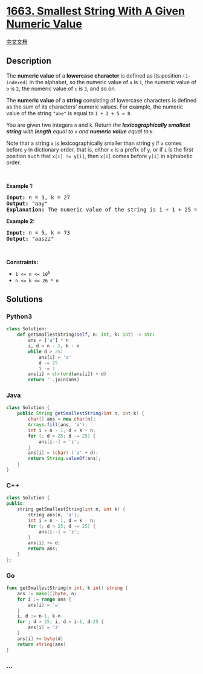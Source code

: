 # [1663. Smallest String With A Given Numeric Value](https://leetcode.com/problems/smallest-string-with-a-given-numeric-value)

[中文文档](/solution/1600-1699/1663.Smallest%20String%20With%20A%20Given%20Numeric%20Value/README.md)

## Description

<p>The <strong>numeric value</strong> of a <strong>lowercase character</strong> is defined as its position <code>(1-indexed)</code> in the alphabet, so the numeric value of <code>a</code> is <code>1</code>, the numeric value of <code>b</code> is <code>2</code>, the numeric value of <code>c</code> is <code>3</code>, and so on.</p>

<p>The <strong>numeric value</strong> of a <strong>string</strong> consisting of lowercase characters is defined as the sum of its characters&#39; numeric values. For example, the numeric value of the string <code>&quot;abe&quot;</code> is equal to <code>1 + 2 + 5 = 8</code>.</p>

<p>You are given two integers <code>n</code> and <code>k</code>. Return <em>the <strong>lexicographically smallest string</strong> with <strong>length</strong> equal to <code>n</code> and <strong>numeric value</strong> equal to <code>k</code>.</em></p>

<p>Note that a string <code>x</code> is lexicographically smaller than string <code>y</code> if <code>x</code> comes before <code>y</code> in dictionary order, that is, either <code>x</code> is a prefix of <code>y</code>, or if <code>i</code> is the first position such that <code>x[i] != y[i]</code>, then <code>x[i]</code> comes before <code>y[i]</code> in alphabetic order.</p>

<p>&nbsp;</p>
<p><strong class="example">Example 1:</strong></p>

<pre>
<strong>Input:</strong> n = 3, k = 27
<strong>Output:</strong> &quot;aay&quot;
<strong>Explanation:</strong> The numeric value of the string is 1 + 1 + 25 = 27, and it is the smallest string with such a value and length equal to 3.
</pre>

<p><strong class="example">Example 2:</strong></p>

<pre>
<strong>Input:</strong> n = 5, k = 73
<strong>Output:</strong> &quot;aaszz&quot;
</pre>

<p>&nbsp;</p>
<p><strong>Constraints:</strong></p>

<ul>
	<li><code>1 &lt;= n &lt;= 10<sup>5</sup></code></li>
	<li><code>n &lt;= k &lt;= 26 * n</code></li>
</ul>

## Solutions

<!-- tabs:start -->

### **Python3**

```python
class Solution:
    def getSmallestString(self, n: int, k: int) -> str:
        ans = ['a'] * n
        i, d = n - 1, k - n
        while d > 25:
            ans[i] = 'z'
            d -= 25
            i -= 1
        ans[i] = chr(ord(ans[i]) + d)
        return ''.join(ans)
```

### **Java**

```java
class Solution {
    public String getSmallestString(int n, int k) {
        char[] ans = new char[n];
        Arrays.fill(ans, 'a');
        int i = n - 1, d = k - n;
        for (; d > 25; d -= 25) {
            ans[i--] = 'z';
        }
        ans[i] = (char) ('a' + d);
        return String.valueOf(ans);
    }
}
```

### **C++**

```cpp
class Solution {
public:
    string getSmallestString(int n, int k) {
        string ans(n, 'a');
        int i = n - 1, d = k - n;
        for (; d > 25; d -= 25) {
            ans[i--] = 'z';
        }
        ans[i] += d;
        return ans;
    }
};
```

### **Go**

```go
func getSmallestString(n int, k int) string {
	ans := make([]byte, n)
	for i := range ans {
		ans[i] = 'a'
	}
	i, d := n-1, k-n
	for ; d > 25; i, d = i-1, d-25 {
		ans[i] = 'z'
	}
	ans[i] += byte(d)
	return string(ans)
}
```

### **...**

```

```

<!-- tabs:end -->

